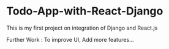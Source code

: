 # Todo-App-with-React-Django

This is my first project on integration of Django and React.js



Further Work : To improve UI, Add more features...
